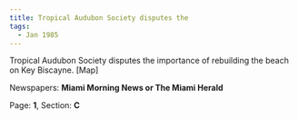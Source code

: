 ```yaml
---  
title: Tropical Audubon Society disputes the  
tags:  
  - Jan 1985  
---  
```

  
Tropical Audubon Society disputes the importance of rebuilding the beach on Key Biscayne. [Map]  
  
Newspapers: **Miami Morning News or The Miami Herald**  
  
Page: **1**, Section: **C** 
